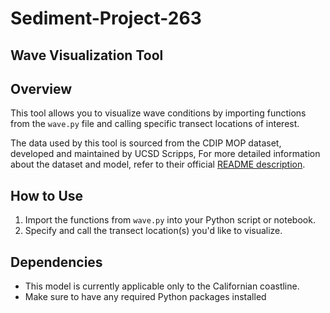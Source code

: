 # Sediment-Project-263

## Wave Visualization Tool

## Overview

This tool allows you to visualize wave conditions by importing functions from the `wave.py` file and calling specific transect locations of interest.

The data used by this tool is sourced from the CDIP MOP dataset, developed and maintained by UCSD Scripps, For more detailed information about the dataset and model, refer to their official [README description](https://cdip.ucsd.edu/themes/media/docs/documents/html/mop_intro.html).

## How to Use

1. Import the functions from `wave.py` into your Python script or notebook.
2. Specify and call the transect location(s) you'd like to visualize.

## Dependencies

- This model is currently applicable only to the Californian coastline.
- Make sure to have any required Python packages installed 
